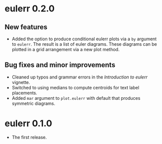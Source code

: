 # eulerr 0.2.0

## New features
* Added the option to produce conditional eulerr plots via a `by` argument to
`eulerr`. The result is a list of euler diagrams. These diagrams can be plotted
in a grid arrangement via a new plot method.

## Bug fixes and minor improvements
* Cleaned up typos and grammar errors in the _Introduction to eulerr_ vignette.
* Switched to using medians to compute centroids for text label placements.
* Added `mar` argument to `plot.eulerr` with default that produces
symmetric diagrams.

# eulerr 0.1.0
* The first release.